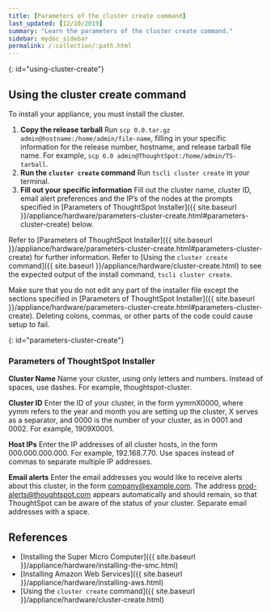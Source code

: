 ```yaml
---
title: [Parameters of the cluster create command]
last_updated: [12/10/2019]
summary: "Learn the parameters of the cluster create command."
sidebar: mydoc_sidebar
permalink: /:collection/:path.html
---
```


{: id="using-cluster-create"}
## Using the cluster create command
To install your appliance, you must install the cluster.

1. **Copy the release tarball** Run `scp 0.0.tar.gz admin@hostname:/home/admin/file-name`, filling in your specific information for the release number, hostname, and release tarball file name. For example, `scp 6.0 admin@ThoughtSpot:/home/admin/TS-tarball`.
1. **Run the `cluster create` command** Run `tscli cluster create` in your terminal.
2. **Fill out your specific information** Fill out the cluster name, cluster ID, email alert preferences and the IP’s of the nodes at the prompts specified in [Parameters of ThoughtSpot Installer]({{ site.baseurl }}/appliance/hardware/parameters-cluster-create.html#parameters-cluster-create) below.

Refer to [Parameters of ThoughtSpot Installer]({{ site.baseurl }}/appliance/hardware/parameters-cluster-create.html#parameters-cluster-create) for further information.
Refer to [Using the `cluster create` command]({{ site.baseurl }}/appliance/hardware/cluster-create.html) to see the expected output of the install command, `tscli cluster create`.

Make sure that you do not edit any part of the installer file except the sections specified in [Parameters of ThoughtSpot Installer]({{ site.baseurl }}/appliance/hardware/parameters-cluster-create.html#parameters-cluster-create). Deleting colons, commas, or other parts of the code could cause setup to fail.

{: id="parameters-cluster-create"}

### Parameters of ThoughtSpot Installer

**Cluster Name** Name your cluster, using only letters and numbers. Instead of spaces, use dashes. For example, thoughtspot-cluster.

**Cluster ID** Enter the ID of your cluster, in the form yymmX0000, where yymm refers to the year and month you are setting up the cluster, X serves as a separator, and 0000 is the number of your cluster, as in 0001 and 0002.  For example, 1909X0001.

**Host IPs**	Enter the IP addresses of all cluster hosts, in the form 000.000.000.000. For example, 192.168.7.70. Use spaces instead of commas to separate multiple IP addresses.

**Email alerts**	Enter the email addresses you would like to receive alerts about this cluster, in the form company@example.com. The address prod-alerts@thoughtspot.com appears automatically and should remain, so that ThoughtSpot can be aware of the status of your cluster. Separate email addresses with a space.

## References
* [Installing the Super Micro Computer]({{ site.baseurl }}/appliance/hardware/installing-the-smc.html)
* [Installing Amazon Web Services]({{ site.baseurl }}/appliance/hardware/installing-aws.html)
* [Using the `cluster create` command]({{ site.baseurl }}/appliance/hardware/cluster-create.html)
